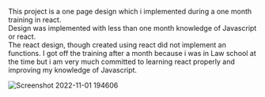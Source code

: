 This project is a one page design which i implemented during a one month training in react.
<br/>
Design was implemented with less than one month knowledge of Javascript or react.<br/>
The react design, though created using react did not implement an functions.
I got off the training after a month because i was in Law school at the time but i am very much committed to learning react properly and improving my knowledge of Javascript.

![Screenshot 2022-11-01 194606](https://user-images.githubusercontent.com/84972338/199315982-722b4bb2-47d0-4bea-9804-2a8bf4f0408c.png)
